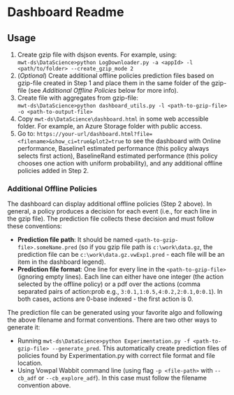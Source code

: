 # Dashboard Readme

## Usage
1. Create gzip file with dsjson events. For example, using:  
`mwt-ds\DataScience>python LogDownloader.py -a <appId> -l <path/to/folder> --create_gzip_mode 2`
2. (_Optional_) Create additional offline policies prediction files based on gzip-file created in Step 1 and place them in the same folder of the gzip-file (see _Additional Offline Policies_ below for more info).
3. Create file with aggregates from gzip-file:  
`mwt-ds\DataScience>python dashboard_utils.py -l <path-to-gzip-file> -o <path-to-output-file>`
4. Copy `mwt-ds\DataScience\dashboard.html` in some web accessible folder. For example, an Azure Storage folder with public access.
5. Go to: `https://your-url/dashboard.html?file=<filename>&show_ci=true&plot2=true` to see the dashboard with Online performance, Baseline1 estimated performance (this policy always selects first action), BaselineRand estimated performance (this policy chooses one action with uniform probability), and any additional offline policies added in Step 2.

### Additional Offline Policies
The dashboard can display additional offline policies (Step 2 above). In general, a policy produces a decision for each event (i.e., for each line in the gzip file). The prediction file collects these decision and must follow these conventions:
  - __Prediction file path__: It should be named `<path-to-gzip-file>.someName.pred` (so if you gzip file path is `c:\work\data.gz`, the prediction file can be `c:\work\data.gz.vwExp1.pred` - each file will be an item in the dashboard legend).
  - __Prediction file format__: One line for every line in the `<path-to-gzip-file>` (ignoring empty lines). Each line can either have one integer (the action selected by the offline policy) or a pdf over the actions (comma separated pairs of action:prob e.g., `3:0.1,1:0.5,4:0.2,2:0.1,0:0.1`). In both cases, actions are 0-base indexed - the first action is 0.

The prediction file can be generated using your favorite algo and following the above filename and format conventions. There are two other ways to generate it:
- Running `mwt-ds\DataScience>python Experimentation.py -f <path-to-gzip-file> --generate_pred`. This automatically create prediction files of policies found by Experimentation.py with correct file format and file location.
- Using Vowpal Wabbit command line (using flag `-p <file-path>` with `--cb_adf` or `--cb_explore_adf`). In this case <file-path> must follow the filename convention above.
